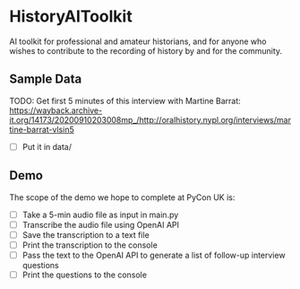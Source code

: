 # HistoryAIToolkit

AI toolkit for professional and amateur historians, and for anyone who wishes to contribute to the recording of history by and for the community.

## Sample Data

TODO: Get first 5 minutes of this interview with Martine Barrat:
https://wayback.archive-it.org/14173/20200910203008mp_/http://oralhistory.nypl.org/interviews/martine-barrat-vlsin5

* [ ] Put it in data/

## Demo

The scope of the demo we hope to complete at PyCon UK is:

* [ ] Take a 5-min audio file as input in main.py
* [ ] Transcribe the audio file using OpenAI API
* [ ] Save the transcription to a text file
* [ ] Print the transcription to the console
* [ ] Pass the text to the OpenAI API to generate a list of follow-up interview questions
* [ ] Print the questions to the console

